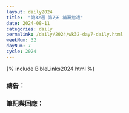 ```yaml
---
layout: daily2024
title:  "第32週 第7天 補漏拾遺"
date: 2024-08-11
categories: daily
permalink: /daily/2024/wk32-day7-daily.html
weekNum: 32
dayNum: 7
cycle: 2024
---
```


{% include BibleLinks2024.html %}

### 禱告：

### 筆記與回應：
